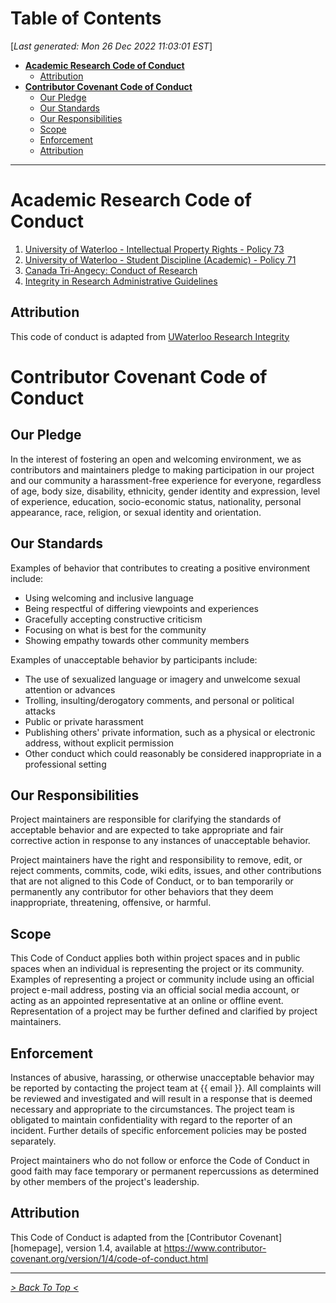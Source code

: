 <toc>

# Table of Contents
[*Last generated: Mon 26 Dec 2022 11:03:01 EST*]
- [**Academic Research Code of Conduct**](#Academic-Research-Code-of-Conduct)
  - [Attribution](#Attribution)
- [**Contributor Covenant Code of Conduct**](#Contributor-Covenant-Code-of-Conduct)
  - [Our Pledge](#Our-Pledge)
  - [Our Standards](#Our-Standards)
  - [Our Responsibilities](#Our-Responsibilities)
  - [Scope](#Scope)
  - [Enforcement](#Enforcement)
  - [Attribution](#Attribution)

---
</toc>

# Academic Research Code of Conduct

1. [University of Waterloo - Intellectual Property Rights - Policy 73](https://uwaterloo.ca/secretariat/policies-procedures-guidelines/policies/policy-73-intellectual-property-rights)
2. [University of Waterloo - Student Discipline (Academic) - Policy 71](https://uwaterloo.ca/secretariat/policies-procedures-guidelines/policy-71)
3. [Canada Tri-Angecy: Conduct of Research](https://rcr.ethics.gc.ca/eng/framework-cadre.html)
4. [Integrity in Research Administrative Guidelines](https://uwaterloo.ca/research/sites/ca.research/files/uploads/files/integrity_in_research_administrative_guidelines_2013.pdf)

## Attribution

This code of conduct is adapted from [UWaterloo Research Integrity](https://uwaterloo.ca/research/office-research-ethics/research-integrity/investigational-process)


# Contributor Covenant Code of Conduct

## Our Pledge

In the interest of fostering an open and welcoming environment, we as
contributors and maintainers pledge to making participation in our project and
our community a harassment-free experience for everyone, regardless of age, body
size, disability, ethnicity, gender identity and expression, level of experience,
education, socio-economic status, nationality, personal appearance, race,
religion, or sexual identity and orientation.

## Our Standards

Examples of behavior that contributes to creating a positive environment
include:

* Using welcoming and inclusive language
* Being respectful of differing viewpoints and experiences
* Gracefully accepting constructive criticism
* Focusing on what is best for the community
* Showing empathy towards other community members

Examples of unacceptable behavior by participants include:

* The use of sexualized language or imagery and unwelcome sexual attention or
  advances
* Trolling, insulting/derogatory comments, and personal or political attacks
* Public or private harassment
* Publishing others' private information, such as a physical or electronic
  address, without explicit permission
* Other conduct which could reasonably be considered inappropriate in a
  professional setting

## Our Responsibilities

Project maintainers are responsible for clarifying the standards of acceptable
behavior and are expected to take appropriate and fair corrective action in
response to any instances of unacceptable behavior.

Project maintainers have the right and responsibility to remove, edit, or
reject comments, commits, code, wiki edits, issues, and other contributions
that are not aligned to this Code of Conduct, or to ban temporarily or
permanently any contributor for other behaviors that they deem inappropriate,
threatening, offensive, or harmful.

## Scope

This Code of Conduct applies both within project spaces and in public spaces
when an individual is representing the project or its community. Examples of
representing a project or community include using an official project e-mail
address, posting via an official social media account, or acting as an appointed
representative at an online or offline event. Representation of a project may be
further defined and clarified by project maintainers.

## Enforcement

Instances of abusive, harassing, or otherwise unacceptable behavior may be
reported by contacting the project team at {{ email }}. All
complaints will be reviewed and investigated and will result in a response that
is deemed necessary and appropriate to the circumstances. The project team is
obligated to maintain confidentiality with regard to the reporter of an incident.
Further details of specific enforcement policies may be posted separately.

Project maintainers who do not follow or enforce the Code of Conduct in good
faith may face temporary or permanent repercussions as determined by other
members of the project's leadership.

## Attribution

This Code of Conduct is adapted from the [Contributor Covenant][homepage], version 1.4,
available at https://www.contributor-covenant.org/version/1/4/code-of-conduct.html




<eof>

---
[*> Back To Top <*](#Table-of-Contents)
</eof>